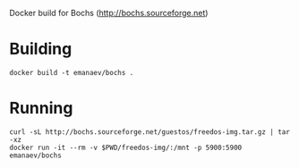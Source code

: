 Docker build for Bochs (http://bochs.sourceforge.net)

# Building

```
docker build -t emanaev/bochs .
```

# Running

```
curl -sL http://bochs.sourceforge.net/guestos/freedos-img.tar.gz | tar -xz
docker run -it --rm -v $PWD/freedos-img/:/mnt -p 5900:5900 emanaev/bochs
```
